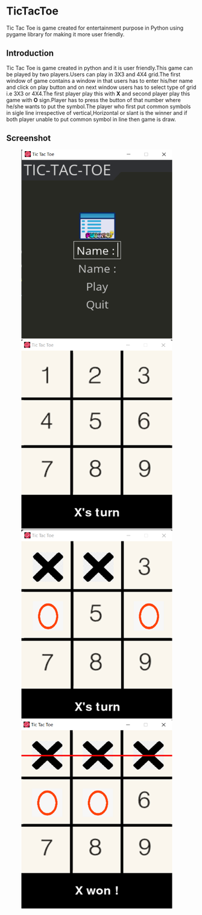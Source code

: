 # TicTacToe
Tic Tac Toe is game created for entertainment purpose in Python using pygame library for making it more user friendly.

## Introduction

Tic Tac Toe is game created in python and it is user friendly.This game can be played by two players.Users can play in 3X3 and 4X4 grid.The first window of game contains a window in that users has to enter his/her name and click on play button and on next window users has to select type of grid i.e 3X3 or 4X4.The first player play this with <b>X</b> and second player play this game with <b>O</b> sign.Player has to press the button of that number where he/she wants to put the symbol.The player who first put common symbols in sigle line irrespective of vertical,Horizontal or slant is the winner and if both player unable to put common symbol in line then game is draw.

## Screenshot


<p id="img_cont">
	<img src="/1.png" width = "400" height= "500" hspace=40>
	<img src="/2.png" width = "400" height= "500" hspace=40>
	<img src="/3.png" width = "400" height= "500" hspace=40>
	<img src="/4.png" width = "400" height= "500" hspace=40>
</p>
